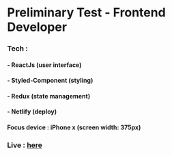 # Preliminary Test - Frontend Developer

### Tech :

#### - ReactJs (user interface)

#### - Styled-Component (styling)

#### - Redux (state management)

#### - Netlify (deploy)

#### Focus device : iPhone x (screen width: 375px)

### Live : [here](https://kulina-test.netlify.app/)

